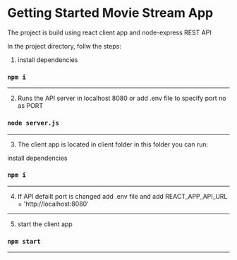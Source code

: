 # Getting Started Movie Stream App

The project is build using react client app and node-express REST API

In the project directory, follw the steps:

1. install dependencies

### `npm i`

---

2. Runs the API server in localhost 8080 or add .env file to specify port no as PORT

### `node server.js`

---

3. The client app is located in client folder in this folder you can run:

install dependencies

### `npm i`

---

4. If API defailt port is changed add .env file and add REACT_APP_API_URL = 'http://localhost:8080'

---

5. start the client app

### `npm start`

---
